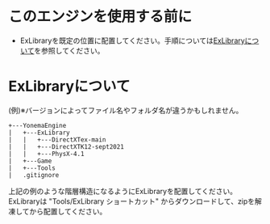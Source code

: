 # このエンジンを使用する前に
* ExLibraryを既定の位置に配置してください。手順については[ExLibraryについて](#exlibraryについて)を参照してください。

# ExLibraryについて
(例)※バージョンによってファイル名やフォルダ名が違うかもしれません。
```
+---YonemaEngine
|	+---ExLibrary
|	|	+---DirectXTex-main
|	|	+---DirectXTK12-sept2021
|	|	+---PhysX-4.1
|	+---Game
|	+---Tools
|	.gitignore
```
上記の例のような階層構造になるようにExLibraryを配置してください。
ExLibraryは "Tools/ExLibrary ショートカット" からダウンロードして、zipを解凍してから配置してください。
